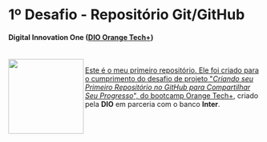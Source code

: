 # 1º Desafio - Repositório Git/GitHub 

#### Digital Innovation One ([DIO Orange Tech+](https://www.dio.me/bootcamp/orange-tech?ref=CG))

<div style="display: inline_block"><br>
  <a href="https://www.dio.me/bootcamp/orange-tech?ref=CG"><img align="left" height"150" width="150" src="https://hermes.digitalinnovation.one/files/assets/e41313e0-53f7-4306-8791-09ca800fb469.png">
  
</div>

Este é o meu primeiro repositório. Ele foi criado para o cumprimento do desafio de projeto "_Criando seu Primeiro Repositório no GitHub para Compartilhar Seu Progresso_", do bootcamp [Orange Tech+](https://www.dio.me/bootcamp/orange-tech?ref=CG), criado pela **DIO** em parceria com o banco **Inter**.

